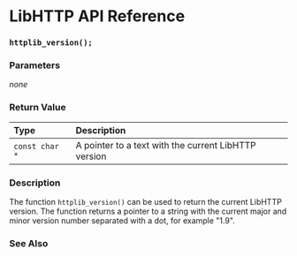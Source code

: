 # LibHTTP API Reference

### `httplib_version();`

### Parameters

*none*

### Return Value

| Type | Description |
| :--- | :--- |
|`const char *`| A pointer to a text with the current LibHTTP version |

### Description

The function `httplib_version()` can be used to return the current LibHTTP version.  The function returns a pointer to a string with the current major and minor version number separated with a dot, for example "1.9".

### See Also
